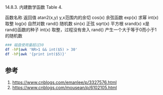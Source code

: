 14.8.3. 内建数学函数
Table 4. 

函数名称	返回值
atan2(x,y)	y,x范围内的余切
cos(x)	余弦函数
exp(x)	求幂
int(x)	取整
log(x)	自然对数
rand()	随机数
sin(x)	正弦
sqrt(x)	平方根
srand(x)	x是rand()函数的种子
int(x)	取整，过程没有舍入
rand()	产生一个大于等于0而小于1的随机数

```sh
### 磁盘使用量超过30
df -hP|awk 'NR>1 && int($5) > 30'
df -hP|awk '{print int($5)}'
```

## 参考

1. https://www.cnblogs.com/emanlee/p/3327576.html
2. https://www.cnblogs.com/mousean/p/6102105.html
